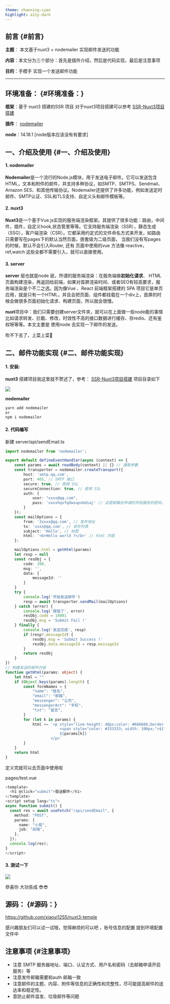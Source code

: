```yaml
---
theme: channing-cyan
highlight: a11y-dark
---
```

## 前言 {#前言}

**主题**： 本文基于nuxt3 + nodemailer 实现邮件发送的功能

**内容**：本文分为三个部分：首先是插件介绍，然后是代码实现，最后是注意事项

**目的**：手模手 实现一个发送邮件功能

  


* * *

## 环境准备： {#环境准备：}

**框架**：基于 nuxt3 搭建的SSR 项目 对于nuxt3项目搭建可以参考 [SSR-Nuxt3项目搭建](https://juejin.cn/post/7204471695544336439)

**插件**： [nodemailer](https://www.npmjs.com/package/nodemailer)

**node**：14.18.1 [node版本应该没有有要求]

## 一、介绍及使用 {#一、介绍及使用}

#### 1. nodemailer

**Nodemailer**是一个流行的Node.js模块，用于发送电子邮件。它可以发送包含HTML，文本和附件的邮件，并支持多种协议，如SMTP、SMTPS、Sendmail、Amazon SES、和其他传输协议。Nodemailer还提供了许多功能，例如发送定时邮件、SMTP认证、SSL和TLS支持、自定义头和邮件模板等。

#### 2. nuxt3

**Nuxt3**是一个基于Vue.js实现的服务端渲染框架。其提供了很多功能：路由，中间件，插件，自定义hook,状态管里等等。它支持服务端渲染（SSR），静态生成（SSG），客户端渲染（CSR）。它都采用约定式的文件命名方式来开发，如路由只需要写在pages下的默认当然页面，嵌套级为二级页面， 当我们没有写pages的时候，默认不会引入Router, 还有 页面中使用的vue 方法像 reactive，ref,watch 这些全都不需要引入，就可以直接使用。

#### 3. server

**server** 层也就是node 层，所谓的服务端渲染：在服务端做**初始化请求**、 HTML页面构建渲染，再返回给前端，如果对首屏渲染时间、或者SEO有较高要求，服务端渲染是个不二之选。因为像Vue 、React 前端框架搭建的 SPA 项目它是单页应用，就是只有一个HTML，并且会把页面、组件都挂载在一个div上，首屏的时候会做很多页面初始化请求、构建页面，所以就会很慢。

**nuxt**项目中：我们只需要创建server文件夹，就可以在上面做一些node能的事情比如请求转发、拦截、修改，时效性不高的接口数据进行缓存、存redis、还有鉴权呀等等。本文主要是 使用node 去实现一下邮件的发送。

吹不下去了，上菜上菜👻

## 二、邮件功能实现 {#二、邮件功能实现}

#### 1. 安装:

**nuxt3** 搭建项目我这里就不赘述了，参考： [SSR-Nuxt3项目搭建](https://juejin.cn/post/7204471695544336439) 项目目录如下

![](https://p3-juejin.byteimg.com/tos-cn-i-k3u1fbpfcp/41bbc3b3b1784361bd4b026139225fbf~tplv-k3u1fbpfcp-zoom-1.image)

**nodemailer**

```typescript
yarn add nodemailer
or
npm i nodemailer
```

#### 2. 代码编写

新建 server/api/sendEmail.ts

```typescript
import nodemailer from 'nodemailer';

export default defineEventHandler(async (context) => {
    const params = await readBody(context) || {} // 讀取參數
    const transporter = nodemailer.createTransport({
        host: 'smtp.qq.com',
        port: 465, // SMTP 端口
        secure: true, // 使用 SSL
        secureConnection: true, // 使用 SSL
        auth: {
            user: "xxxx@qq.com",
            pass: 'xxxxhqvfqdwsupvbdiaj' // 这是邮箱去申请的开启服务的密码，POP3/IMAP/SMTP/Exchange/CardDAV/CalDAV服务
        }
    });
    const mailOptions = {
        from: '2xxxx@qq.com', // 发件地址
        to: 'xxxx@qq.com', // 收件列表
        subject: 'Hollo', // 标题
        html: '<b>Hello world ?</b>' // html 内容
    };

    mailOptions.html = getHtml(params)
    let resp = null
    const resObj = {
        code: 200,
        msg: '',
        data: {
            messageId: ''
        }
    }
    try {
        console.log('开始发送邮件')
        resp = await transporter.sendMail(mailOptions)
    } catch (error) {
        console.log('报错了', error)
        resObj.code = 10001
        resObj.msg = 'Submit Fail !'
    } finally {
        console.log('发送完成', resp)
        if (resp?.messageId) {
            resObj.msg = 'Submit Success !'
            resObj.data.messageId = resp.messageId
        }
        return resObj
    }
})
// 构建发送的邮件内容
function getHtml(params: object) {
    let html = ""
    if (Object.keys(params).length) {
        const formNames = {
            "name": "姓名",
            "email": "邮箱",
            "messenger": "公司",
            "messengerAct": "手机",
            "txt": "留言",
        }
        for (let k in params) {
            html += `<p style="line-height: 48px;color: #666666;border-bottom: 1px solid #dddddd;">
                        <span style="color: #333333; width: 100px;">${formNames[k]}：</span>
                        ${params[k]}
                    </p>`
        }
    }
    return html
}
```

定义完就可以去页面中使用啦

pages/test.vue

```typescript
<template>
  <h1 @click="submit">發送郵件</h1>
</template>
<script setup lang="ts">
async function submit() {
  const res = await useFetch("/api/sendEmail", {
    method: "POST",
    params: {
      name: "小易",
      job: "前端",
    },
  });
  console.log(res);
}
</script>
```

#### 3. 测试一下

![](https://p3-juejin.byteimg.com/tos-cn-i-k3u1fbpfcp/a9d6abd6d921409cb75a26891afc66bb~tplv-k3u1fbpfcp-zoom-1.image)

恭喜你 大功告成 😎😎

## 源码： {#源码：}

<https://github.com/xiaoyi1255/nuxt3-temple>

感兴趣朋友们可以试一试哦，觉得麻烦的可以吧 ，账号信息的配置 提到环境配置文件中

## 注意事项 {#注意事项}

-   注意 SMTP 服务器地址、端口、认证方式、用户名和密码（去邮箱申请开启服务）等
-   注意发件邮箱需要和auth 邮箱一致
-   注意邮件的主题、内容、附件等信息的正确性和完整性，尽可能提高邮件的送达率和稳定性。
-   意防止邮件滥发、垃圾邮件等问题
